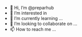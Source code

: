 - 👋 Hi, I’m @preparhub
- 👀 I’m interested in 
- 🌱 I’m currently learning ...
- 💞️ I’m looking to collaborate on ...
- 📫 How to reach me ...

<!---
preparhub/preparhub is a ✨ special ✨ repository because its `README.md` (this file) appears on your GitHub profile.
You can click the Preview link to take a look at your changes.
--->
